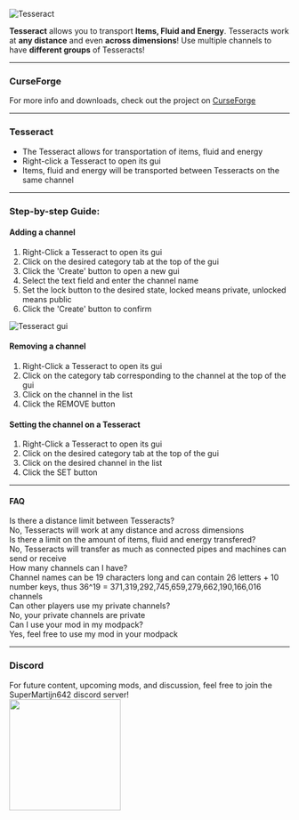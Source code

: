 ![Tesseract](https://imgur.com/SSzxBGy.png)  

**Tesseract** allows you to transport **Items, Fluid and Energy**. Tesseracts work at **any distance** and even **across dimensions**!
Use multiple channels to have **different groups** of Tesseracts!

---

### CurseForge
For more info and downloads, check out the project on [CurseForge](https://www.curseforge.com/minecraft/mc-mods/tesseract)

---

### Tesseract
- The Tesseract allows for transportation of items, fluid and energy
- Right-click a Tesseract to open its gui
- Items, fluid and energy will be transported between Tesseracts on the same channel

---

### Step-by-step Guide:

#### Adding a channel
1. Right-Click a Tesseract to open its gui
2. Click on the desired category tab at the top of the gui
3. Click the 'Create' button to open a new gui
4. Select the text field and enter the channel name
5. Set the lock button to the desired state, locked means private, unlocked means public
6. Click the 'Create' button to confirm

![Tesseract gui](https://imgur.com/UIhlvjA.png)

#### Removing a channel
1. Right-Click a Tesseract to open its gui
2. Click on the category tab corresponding to the channel at the top of the gui
3. Click on the channel in the list
4. Click the REMOVE button
 

#### Setting the channel on a Tesseract
1. Right-Click a Tesseract to open its gui
2. Click on the desired category tab at the top of the gui
3. Click on the desired channel in the list
4. Click the SET button

---

#### FAQ
Is there a distance limit between Tesseracts?  
No, Tesseracts will work at any distance and across dimensions  
Is there a limit on the amount of items, fluid and energy transfered?  
No, Tesseracts will transfer as much as connected pipes and machines can send or receive  
How many channels can I have?  
Channel names can be 19 characters long and can contain 26 letters + 10 number keys, thus 36^19 = 371,319,292,745,659,279,662,190,166,016‬ channels  
Can other players use my private channels?  
No, your private channels are private  
Can I use your mod in my modpack?  
Yes, feel free to use my mod in your modpack  

---

### Discord
For future content, upcoming mods, and discussion, feel free to join the SuperMartijn642 discord server!  
[<img width='200' src='https://snrclan.com/wp-content/uploads/2020/02/join-discord-png-13.png'>](https://discord.gg/QEbGyUYB2e)
